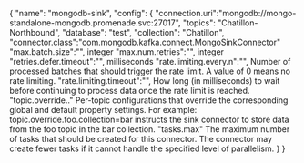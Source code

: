 {
  "name": "mongodb-sink",
  "config": {
    "connection.uri":"mongodb://mongo-standalone-mongodb.promenade.svc:27017",
    "topics": "Chatillon-Northbound",
    "database": "test",
    "collection": "Chatillon",
    "connector.class":"com.mongodb.kafka.connect.MongoSinkConnector"
    "max.batch.size":"", integer
    "max.num.retries":"", integer
    "retries.defer.timeout":"", milliseconds
    "rate.limiting.every.n":"", Number of processed batches that should trigger the rate limit. A value of 0 means no rate limiting.
    "rate.limiting.timeout":"", How long (in milliseconds) to wait before continuing to process data once the rate limit is reached.
    "topic.override.<topicName>.<propertyName>" Per-topic configurations that override the corresponding global and 
        default property settings. For example: topic.override.foo.collection=bar instructs the sink connector to store
            data from the foo topic in the bar collection.
    "tasks.max" The maximum number of tasks that should be created for this connector. The connector may create fewer
     tasks if it cannot handle the specified level of parallelism.
  }
}